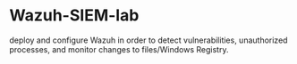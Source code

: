 # Wazuh-SIEM-lab
deploy and configure Wazuh in order to detect vulnerabilities, unauthorized processes, and monitor changes to files/Windows Registry.
